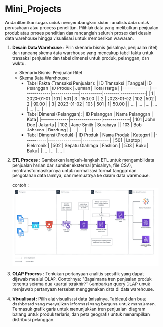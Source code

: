 # Mini_Projects
Anda diberikan tugas untuk mengembangkan sistem analisis data untuk perusahaan atau process penelitian. 
Pilihlah data yang melibatkan penjualan produk atau proses penelitian dan rancanglah seluruh proses dari desain data warehouse hingga visualisasi 
untuk memberikan wawasan.
1. **Desain Data Warehouse** : Pilih skenario bisnis (misalnya, penjualan ritel) dan rancang skema data warehouse yang mencakup tabel fakta untuk transaksi penjualan dan tabel dimensi untuk produk, pelanggan, dan waktu. 
   - Skenario Bisnis: Penjualan Ritel
   - Skema Data Warehouse:
     - Tabel Fakta (Transaksi Penjualan):
       | ID Transaksi | Tanggal       | ID Pelanggan | ID Produk | Jumlah | Total Harga |
       |--------------|---------------|--------------|-----------|--------|-------------|
       | 1            | 2023-01-01    | 101          | 501       | 3      | 150.00      |
       | 2            | 2023-01-02    | 102          | 502       | 2      | 90.00       |
       | 3            | 2023-01-02    | 103          | 501       | 1      | 50.00       |
       | ...          | ...           | ...          | ...       | ...    | ...         |
     - Tabel Dimensi (Pelanggan):
       | ID Pelanggan | Nama Pelanggan | Kota         |
       |--------------|----------------|--------------|
       | 101          | John Doe       | Jakarta      |
       | 102          | Jane Smith     | Surabaya     |
       | 103          | Bob Johnson    | Bandung      |
       | ...          | ...            | ...          |
     - Tabel Dimensi (Produk):
       | ID Produk | Nama Produk     | Kategori     |
       |-----------|-----------------|--------------|
       | 501       | Laptop          | Elektronik   |
       | 502       | Sepatu Olahraga | Fashion      |
       | 503       | Buku            | Buku         |
       | ...       | ...             | ...          |
2. **ETL Process** : Gambarkan langkah-langkah ETL untuk mengambil data penjualan harian dari sumber eksternal (misalnya, file CSV), mentransformasikannya untuk normalisasi format tanggal dan pengolahan data lainnya, dan memuatnya ke dalam data warehouse.

   contoh :
   ![alt text](https://github.com/rajafathurrahman/Mini_Projects/blob/main/Blank%20diagram%20(3).png)
4. **OLAP Process** : Tentukan pertanyaan analitis spesifik yang dapat dijawab melalui OLAP. Contohnya: "Bagaimana tren penjualan produk tertentu selama dua kuartal terakhir?" Gambarkan query OLAP untuk menjawab pertanyaan tersebut menggunakan data di data warehouse.
5. **Visualisasi** : Pilih alat visualisasi data (misalnya, Tableau) dan buat dashboard yang menyajikan informasi yang berguna untuk manajemen. Termasuk grafik garis untuk menunjukkan tren penjualan, diagram batang untuk produk terlaris, dan peta geografis untuk menampilkan distribusi pelanggan.
